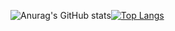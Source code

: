
![Anurag's GitHub stats](https://github-readme-stats.vercel.app/api?username=AzukiYamada&show_icons=true&theme=radical&count_private=true)[![Top Langs](https://github-readme-stats.vercel.app/api/top-langs/?username=AzukiYamada)](https://github.com/anuraghazra/github-readme-stats)


<!--
**AzukiYamada/AzukiYamada** is a ✨ _special_ ✨ repository because its `README.md` (this file) appears on your GitHub profile.

Here are some ideas to get you started:

- 🔭 I’m currently working on ...
- 🌱 I’m currently learning ...
- 👯 I’m looking to collaborate on ...
- 🤔 I’m looking for help with ...
- 💬 Ask me about ...
- 📫 How to reach me: ...
- 😄 Pronouns: ...
- ⚡ Fun fact: ...
-->
